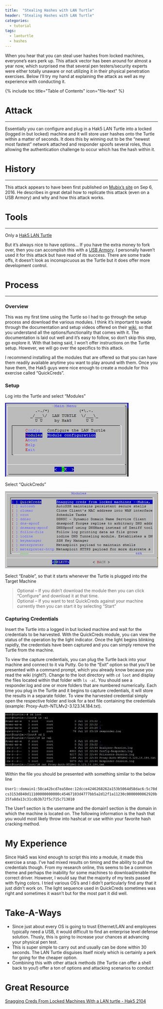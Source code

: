 ```yaml
---
title:  "Stealing Hashes with LAN Turtle"
header: "Stealing Hashes with LAN Turtle"
categories: 
  - tutorial
tags:
  - lanturtle
  - hashes
---
```

When you hear that you can steal user hashes from locked machines, everyone’s ears perk up. This attack vector has been around for almost a year now, which surprised me that several pen testers/security experts were either totally unaware or not utilizing it in their physical penetration exercises. Below I’ll try my hand at explaining the attack as well as my experience with conducting it.  

{% include toc title="Table of Contents" icon="file-text" %}

# Attack  
***

Essentially you can configure and plug in a Hak5 LAN Turtle into a locked (logged in but locked) machine and it will store user hashes onto the Turtle within a matter of seconds. It does this by winning out to be the “newest most fastest” network attached and responder spoofs several roles, thus allowing the authentication challenge to occur which has the hash within it.  

# History  
***

This attack appears to have been first published on [Mubix’s site](https://room362.com/post/2016/snagging-creds-from-locked-machines/) on Sep 6, 2016. He describes in great detail how to replicate this attack (even on a USB Armory) and why and how this attack works.

# Tools  
***

Only a [Hak5 LAN Turtle](https://hakshop.com/collections/lan-turtle/products/lan-turtle)

But it’s always nice to have options… If you have the extra money to fork over, then you can accomplish this with a [USB Armory](https://inversepath.com/usbarmory). I personally haven’t used it for this attack but have read of its success. There are some trade offs, it doesn’t look as inconspicuous as the Turtle but it does offer more development control.  

# Process  
***

### Overview  

This was my first time using the Turtle so I had to go through the setup process and download the various modules. I think it’s important to wade through the documentation and setup videos offered on their [wiki](https://lanturtle.com/wiki/#!index.md), so that you understand all the options/functionality that comes with it. The documentation is laid out well and it’s easy to follow, so don’t skip this step, go explore it. With that being said, I won’t offer instructions on the Turtle setup. However, we will go over the specifics to this attack.  

I recommend installing all the modules that are offered so that you can have them readily available anytime you want to play around with them. Once you have them, the Hak5 guys were nice enough to create a module for this exercise called “QuickCreds”.  

### Setup  

Log into the Turtle and select “Modules”

![Turtle Modules](/assets/images/turtle_mods.jpg)  

Select “QuickCreds”

![Turtle QuickCreds](/assets/images/turtle_quickcreds.jpg)  

Select “Enable”, so that it starts whenever the Turtle is plugged into the Target Machine

> Optional – If you didn’t download the module then you can click “Configure” and download it at that time.  
> Optional – If you want to test QuickCreds against your machine currently then you can start it by selecting “Start”  

### Capturing Credentials  

Insert the Turtle into a logged in but locked machine and wait for the credentials to be harvested. With the QuickCreds module, you can view the status of the operation by the light indicator. Once the light begins blinking rapidly, the credentials have been captured and you can simply remove the Turtle from the machine.  

To view the capture credentials, you can plug the Turtle back into your machine and connect to it via Putty. Go to the “Exit” option so that you’ll be presented with a command prompt, which you already know because you read the wiki (right?). Change to the loot directory with `cd loot` and display the files located within that folder with `ls -al`. You should see a responder.log and one or more folders that are numbered numerically. Each time you plug in the Turtle and it begins to capture credentials, it will store the results in a separate folder. To view the harvested credential simply open the respective folder and look for a text file containing the credentials (example: Proxy-Auth-NTLMv2-3.123.14.184.txt).  

![Turtle List](/assets/images/turtle_list.jpg)  

Within the file you should be presented with something similar to the below line  

`User1::domain1:58ca42bcd7ea58ee:12dcce4246268262a153b5064d58dac6:5c78dcs3153d840d11100000000000c45467103d4777bb5a2d12f1a11230c0000000062920b25fa8da13c31cdb3b72f5c715c713010`  

The User1 section is the username and the domain1 section is the domain in which the machine is located on. The following information is the hash that you would most likely throw into hashcat or use within your favorite hash cracking method.  

# My Experience  

Since Hak5 was kind enough to script this into a module, it made this exercise a snap. I’ve had mixed results on timing and the ability to pull the credentials though. From my research online, this seems to be a common theme and perhaps the inability for some machines to download/enable the correct driver. However, I would say that the majority of my tests passed with flying colors. I tried various OS’s and I didn’t particularly find any that it just didn’t work on. The light sequence used in QuickCreds sometimes was right and sometimes it wasn’t but for the most part it did well.  

# Take-A-Ways  

 - Since just about every OS is going to trust Ethernet/LAN and employees typically need a USB, it would difficult to find an enterprise level defense solution. Thusly, this is going to increase your chances at advancing your physical pen test.  
 - This is super simple to carry out and usually can be done within 30 seconds. The LAN Turtle disguises itself nicely which is certainly a perk for going for the cheaper option.  
 - Combining this with other attack methods (the Turtle can offer a shell back to you!) offer a ton of options and attacking scenarios to conduct  

# Great Resource  

[Snagging Creds From Locked Machines With a LAN turtle - Hak5 2104](https://www.youtube.com/watch?v=AVqh5mcFcFU)  
